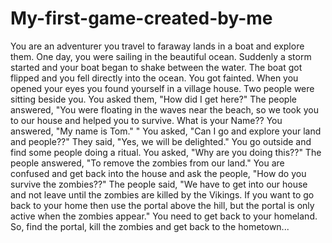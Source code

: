 # My-first-game-created-by-me
You are an adventurer you travel to faraway lands in a boat and explore them. One day, you were sailing in the beautiful ocean. Suddenly a storm started and your boat began to shake between the water. The boat got flipped and you fell directly into the ocean. You got fainted. When you opened your eyes you found yourself in a village house. Two people were sitting beside you. You asked them, "How did I get here?" The people answered, "You were floating in the waves near the beach, so we took you to our house and helped you to survive. What is your Name?? You answered, "My name is Tom."  " You asked, "Can I go and explore your land and people??" They said, "Yes, we will be delighted." You go outside and find some people doing a ritual. You asked, "Why are you doing this??" The people answered, "To remove the zombies from our land." You are confused and get back into the house and ask the people, "How do you survive the zombies??" The people said, "We have to get into our house and not leave until the zombies are killed by the Vikings. If you want to go back to your home then use the portal above the hill, but the portal is only active when the zombies appear."  You need to get back to your homeland. So, find the portal, kill the zombies and get back to the hometown...
